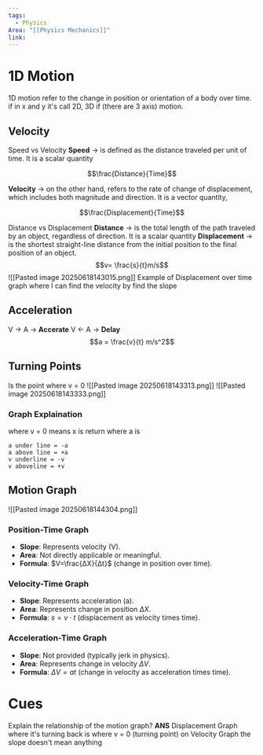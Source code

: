 ```yaml
---
tags:
  - Physics
Area: "[[Physics Mechanics]]"
link:
---
```

# 1D Motion
1D motion refer to the change in position or orientation of a body over time. if in x and y it's call 2D, 3D if (there are 3 axis) motion.

## Velocity
Speed vs Velocity
**Speed** -> is defined as the distance traveled per unit of time. It is a scalar quantity

$$\frac{Distance}{Time}$$

**Velocity** -> on the other hand, refers to the rate of change of displacement, which includes both magnitude and direction. It is a vector quantity,

$$\frac{Displacement}{Time}$$

Distance vs Displacement
**Distance** -> is the total length of the path traveled by an object, regardless of direction. It is a scalar quantity
**Displacement** -> is the shortest straight-line distance from the initial position to the final position of an object.
$$v= \frac{s}{t}m/s$$
![[Pasted image 20250618143015.png]]
Example of Displacement over time graph 
where I can find the velocity by find the slope 
## Acceleration
V -> A -> **Accerate**
V <- A -> **Delay**
$$a = \frac{v}{t} m/s^2$$
## Turning Points
Is the point where v = 0 
![[Pasted image 20250618143313.png]]
![[Pasted image 20250618143333.png]]
### Graph Explaination
where v = 0 means x is return
where a is 
```
a under line = -a 
a above line = +a
v underline = -v
v aboveline = +v
```

## Motion Graph
![[Pasted image 20250618144304.png]]

### Position-Time Graph
- **Slope**: Represents velocity (V).
- **Area**: Not directly applicable or meaningful.
- **Formula**: $V=\frac{ΔX}{Δt}$​ (change in position over time).

### Velocity-Time Graph

- **Slope**: Represents acceleration (a).
- **Area**: Represents change in position $\Delta X$.
- **Formula**: $s=v⋅t$ (displacement as velocity times time).

### Acceleration-Time Graph

- **Slope**: Not provided (typically jerk in physics).
- **Area**: Represents change in velocity $\Delta V$.
- **Formula**: $\Delta V = at$ (change in velocity as acceleration times time).

# Cues
Explain the relationship of the motion graph?
**ANS** Displacement Graph where it's turning back is where v = 0 (turning point) 
on Velocity Graph the slope doesn't mean anything